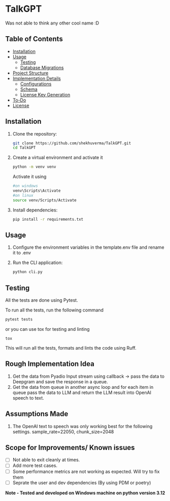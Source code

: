 # TalkGPT
Was not able to think any other cool name :D

## Table of Contents
- [Installation](#installation)
- [Usage](#usage)
  - [Testing](#testing)
  - [Database Migrations](#database-migrations)
- [Project Structure](#project-structure)
- [Implementation Details](#implementation-details)
  - [Configurations](#configurations)
  - [Schema](#schema)
  - [License Key Generation](#license-key-generation)
- [To-Do](#to-do)
- [License](#license)

## Installation

1. Clone the repository:

    ```bash
    git clone https://github.com/shekhuverma/TalkGPT.git
    cd TalkGPT
    ```
2. Create a virtual environment and activate it
   ```bash
   python -m venv venv
   ```
   Activate it using
   ```bash
   #on windows
   venv\Scripts\Activate
   #on linux
   source venv/Scripts/Activate
   ```
3. Install dependencies:

    ```bash
    pip install -r requirements.txt
    ```

## Usage

1. Configure the environment variables in the template.env file and rename it to
   .env
2. Run the CLI application:

    ```bash
    python cli.py
    ```

## Testing
All the tests are done using Pytest.

To run all the tests, run the following command

```bash
pytest tests
```

or you can use tox for testing and linting
```
tox
```
This will run all the tests, formats and lints the code using Ruff.

## Rough Implementation Idea

1) Get the data from Pyadio Input stream using callback -> pass the data to Deepgram and save the response in a queue.
2) Get the data from queue in another async loop and for each item in queue pass the data to LLM and return the LLM result into OpenAI speech to text.


## Assumptions Made
1) The OpenAI text to speech was only working best for the following settings.
    sample_rate=22050, chunk_size=2048


## Scope for Improvements/ Known issues
- [ ] Not able to exit cleanly at times.
- [ ] Add more test cases.
- [ ] Some performance metrics are not working as expected. Will try to fix them
- [ ] Seprate the user and dev dependencies (By using PDM or poetry)

**Note - Tested and developed on Windows machine on python version 3.12**